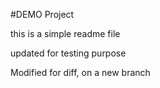 #DEMO Project

this is a simple readme file

updated for testing purpose

Modified for diff, on a new branch
